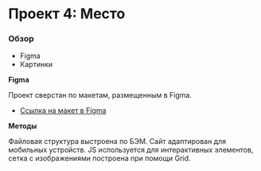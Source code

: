 # Проект 4: Место

### Обзор

* Figma
* Картинки

**Figma**

Проект сверстан по макетам, размещенным в Figma.
* [Ссылка на макет в Figma](https://www.figma.com/file/StZjf8HnoeLdiXS7dYrLAh/JavaScript.-Sprint-4)

**Методы**

Файловая структура выстроена по БЭМ. Сайт адаптирован для мобильных устройств. JS используется для интерактивных элементов, сетка с изображениями построена при помощи Grid.